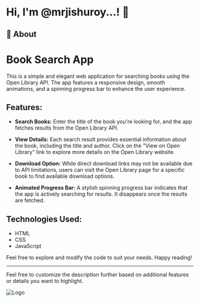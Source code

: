 
# Hi, I'm @mrjishuroy...! 👋


## 🚀 About

# Book Search App

This is a simple and elegant web application for searching books using the Open Library API. The app features a responsive design, smooth animations, and a spinning progress bar to enhance the user experience. 

## Features:

- **Search Books:** Enter the title of the book you're looking for, and the app fetches results from the Open Library API.

- **View Details:** Each search result provides essential information about the book, including the title and author. Click on the "View on Open Library" link to explore more details on the Open Library website.

- **Download Option:** While direct download links may not be available due to API limitations, users can visit the Open Library page for a specific book to find available download options.

- **Animated Progress Bar:** A stylish spinning progress bar indicates that the app is actively searching for results. It disappears once the results are fetched.

## Technologies Used:

- HTML
- CSS
- JavaScript

Feel free to explore and modify the code to suit your needs. Happy reading!

---

Feel free to customize the description further based on additional features or details you want to highlight.

![Logo](https://jishuroy.in/wp-content/uploads/2023/08/cropped-Mr.jishu-roy_LOGO-1.png)

